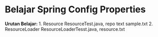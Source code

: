 # Belajar Spring Config Properties

**Urutan Belajar:**
    1. Resource ResourceTest.java, repo text sample.txt
    2. ResourceLoader ResourceLoaderTesst.java, resource.txt 